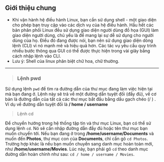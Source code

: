 ## Giới thiệu chung
- Khi vận hành hệ điều hành Linux, bạn cần sử dụng shell - một giao diện cho phép bạn truy cập vào các dịch vụ của hệ điều hành. Hầu hết các bản phân phối Linux đều sử dụng giao diện người dùng đồ họa (GUI) làm giao diện người dùng, chủ yếu là để mang lại sự dễ sử dụng cho người dùng của họ.
Điều đó đang được nói, bạn nên sử dụng giao diện dòng lệnh (CLI) vì nó mạnh mẽ và hiệu quả hơn. Các tác vụ yêu cầu quy trình nhiều bước thông qua GUI có thể được thực hiện trong vài giây bằng cách nhập lệnh vào CLI.
- Lưu ý: Shell của linux phân biệt chữ hoa, chữ thường.
____________________________
> ### Lệnh pwd
>
Sử dụng lệnh `pwd` để tìm ra đường dẫn của thư mục đang làm việc hiện tại mà bạn đang ở.
Lệnh này sẽ trả về một đường dẫn tuyệt đối (đầy đủ), về cơ bản là đường dẫn của tất cả các thư mục bắt đầu bằng dấu gạch chéo (/ ) . Ví dụ về đường dẫn tuyệt đối là **/ home / username**
>Lệnh cd
>
Để chuyển hướng trong hệ thống tập tin và thư mục Linux, bạn có thể sử dụng lệnh `cd`. Nó sẽ cần nhập đường dẫn đầy đủ hoặc tên thư mục bạn muốn chuyển tới.
Nếu bạn đang ở trong **/home/username/Documents** và muốn đến **Photos**, thư mục con của **Documents**, chỉ cần gõ `cd Photos`.
Trường hợp khác là nếu bạn muốn chuyển sang danh mục hoàn toàn mới, như **/home/username/Movies**. Lúc này, bạn phải gõ `cd` theo danh mục đường dẫn hoàn chỉnh như sau: `cd / home / username / Movies`.
